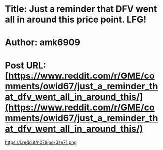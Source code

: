 # Title: Just a reminder that DFV went all in around this price point. LFG!
# Author: amk6909
# Post URL: [https://www.reddit.com/r/GME/comments/owid67/just_a_reminder_that_dfv_went_all_in_around_this/](https://www.reddit.com/r/GME/comments/owid67/just_a_reminder_that_dfv_went_all_in_around_this/)


https://i.redd.it/n078jook3ze71.png